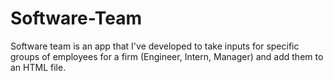 # Software-Team

Software team is an app that I've developed to take inputs for specific groups of employees for a firm (Engineer, Intern, Manager) and add them to an HTML file. 

